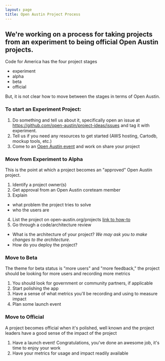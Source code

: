 ```yaml
---
layout: page
title: Open Austin Project Process
---
```


## We're working on a process for taking projects from an experiment to being official Open Austin projects.

Code for America has the four project stages
- experiment
- alpha
- beta
- official

But, it is not clear how to move between the stages in terms of Open Austin.

### To start an **Experiment** Project:

1. Do something and tell us about it, specifically open an issue at https://github.com/open-austin/project-ideas/issues and tag it with experiment.
2. Tell us if you need any resources to get started (AWS hosting, Cartodb, mockup tools, etc.)
3. Come to an [Open Austin event](/events) and work on share your project

### Move from Experiment to **Alpha**

This is the point at which a project becomes an "approved" Open Austin project.

1. Identify a project owner(s)
2. Get approval from an Open Austin coreteam member
3. Explain
  - what problem the project tries to solve
  - who the users are
4. List the project on open-austin.org/projects [link to how-to](https://github.com/open-austin/open-austin.github.io/wiki/How-to-Add-a-Project-Page)
5. Go through a code/architecture review
  - What is the architecture of your project? _We may ask you to make changes to the architecture._
  - How do you deploy the project?

### Move to **Beta**

The theme for beta status is "more users" and "more feedback," the project should be looking for more users and recording more metrics

1. You should look for government or community partners, if applicable
2. Start polishing the app
3. Have a sense of what metrics you'll be recording and using to measure impact
4. Plan some launch event



### Move to **Official**

A project becomes official when it's polished, well known and the project leaders have a good sense of the impact of the project

1. Have a launch event! Congratulations, you've done an awesome job, it's time to enjoy your work
2. Have your metrics for usage and impact readily available

